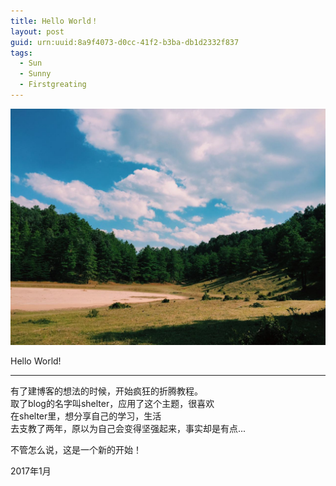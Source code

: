 ```yaml
---
title: Hello World！
layout: post
guid: urn:uuid:8a9f4073-d0cc-41f2-b3ba-db1d2332f837
tags:
  - Sun
  - Sunny
  - Firstgreating
---
```


![cloud](/media/files/2017/1/13/cloud.jpeg)

Hello World!

---

有了建博客的想法的时候，开始疯狂的折腾教程。  
取了blog的名字叫shelter，应用了这个主题，很喜欢  
在shelter里，想分享自己的学习，生活  
去支教了两年，原以为自己会变得坚强起来，事实却是有点...

不管怎么说，这是一个新的开始！

2017年1月